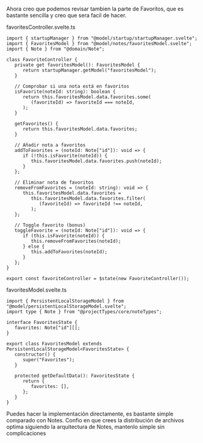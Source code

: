 Ahora creo que podemos revisar tambien la parte de Favoritos, que es bastante sencilla y creo que sera facil de hacer.

favoritesController.svelte.ts
```
import { startupManager } from "@model/startup/startupManager.svelte";
import { FavoritesModel } from "@model/notes/favoritesModel.svelte";
import { Note } from "@domain/Note";

class FavoriteController {
   private get favoritesModel(): FavoritesModel {
      return startupManager.getModel("favoritesModel");
   }

   // Comprobar si una nota está en favoritos
   isFavorite(noteId: string): boolean {
      return this.favoritesModel.data.favorites.some(
         (favoriteId) => favoriteId === noteId,
      );
   }

   getFavorites() {
      return this.favoritesModel.data.favorites;
   }

   // Añadir nota a favoritos
   addToFavorites = (noteId: Note["id"]): void => {
      if (!this.isFavorite(noteId)) {
         this.favoritesModel.data.favorites.push(noteId);
      }
   };

   // Eliminar nota de favoritos
   removeFromFavorites = (noteId: string): void => {
      this.favoritesModel.data.favorites =
         this.favoritesModel.data.favorites.filter(
            (favoriteId) => favoriteId !== noteId,
         );
   };

   // Toggle favorito (bonus)
   toggleFavorite = (noteId: Note["id"]): void => {
      if (this.isFavorite(noteId)) {
         this.removeFromFavorites(noteId);
      } else {
         this.addToFavorites(noteId);
      }
   };
}

export const favoriteController = $state(new FavoriteController());

```

favoritesModel.svelte.ts
```
import { PersistentLocalStorageModel } from "@model/persistentLocalStorageModel.svelte";
import type { Note } from "@projectTypes/core/noteTypes";

interface FavoritesState {
   favorites: Note["id"][];
}

export class FavoritesModel extends PersistentLocalStorageModel<FavoritesState> {
   constructor() {
      super("Favorites");
   }

   protected getDefaultData(): FavoritesState {
      return {
         favorites: [],
      };
   }
}

```

Puedes hacer la implementación directamente, es bastante simple comparado con Notes. Confio en que crees la distribución de archivos optima siguiendo la arquitectura de Notes, mantenlo simple sin complicaciones